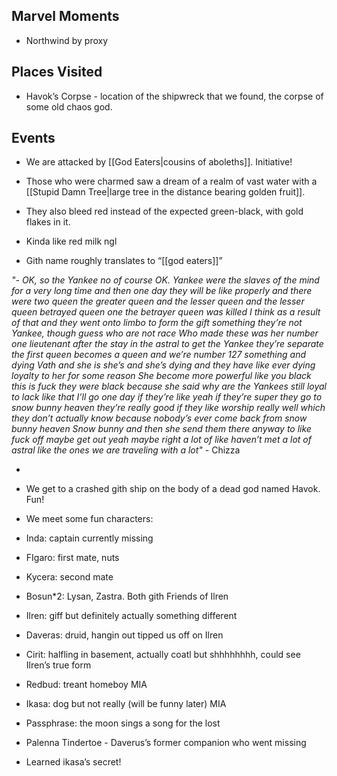 ## Marvel Moments

- Northwind by proxy
    

## Places Visited

- Havok’s Corpse - location of the shipwreck that we found, the corpse of some old chaos god.
    

## Events

- We are attacked by [[God Eaters|cousins of aboleths]]. Initiative!
    

- Those who were charmed saw a dream of a realm of vast water with a [[Stupid Damn Tree|large tree in the distance bearing golden fruit]].
    
- They also bleed red instead of the expected green-black, with gold flakes in it. 
    
- Kinda like red milk ngl
    

- Gith name roughly translates to “[[god eaters]]”
    
*"- OK, so the Yankee no of course OK. Yankee were the slaves of the mind for a very long time and then one day they will be like properly and there were two queen the greater queen and the lesser queen and the lesser queen betrayed queen one the betrayer queen was killed I think as a result of that and they went onto limbo to form the gift something they’re not Yankee, though guess who are not race Who made these was her number one lieutenant after the stay in the astral to get the Yankee they’re separate the first queen becomes a queen and we’re number 127 something and dying Vath and she is she’s and she’s dying and they have like ever dying loyalty to her for some reason She become more powerful like you black this is fuck they were black because she said why are the Yankees still loyal to lack like that I’ll go one day if they’re like yeah if they’re super they go to snow bunny heaven they’re really good if they like worship really well which they don’t actually know because nobody’s ever come back from snow bunny heaven Snow bunny and then she send them there anyway to like fuck off maybe get out yeah maybe right a lot of like haven’t met a lot of astral like the ones we are traveling with a lot"* - Chizza
    
-   
    
- We get to a crashed gith ship on the body of a dead god named Havok. Fun!
    

- We meet some fun characters:
    

- Inda: captain currently missing
    
- FIgaro: first mate, nuts
    
- Kycera: second mate
    
- Bosun*2: Lysan, Zastra. Both gith Friends of Ilren
    
- Ilren: giff but definitely actually something different
    
- Daveras: druid, hangin out tipped us off on Ilren
    
- Cirit: halfling in basement, actually coatl but shhhhhhhh, could see Ilren’s true form
    
- Redbud: treant homeboy MIA
    
- Ikasa: dog but not really (will be funny later) MIA
    

- Passphrase: the moon sings a song for the lost
    
- Palenna Tindertoe - Daverus’s former companion who went missing
    
- Learned ikasa’s secret!
